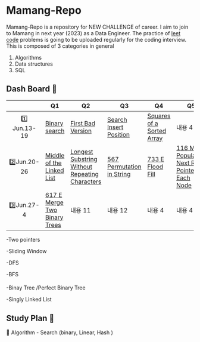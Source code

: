 # Mamang-Repo

Mamang-Repo is a repository for NEW CHALLENGE of career. 
I aim to join to Mamang in next year (2023) as a Data Engineer. 
The practice of [leet code](https://leetcode.com/) problems is going to be uploaded regularly for the coding interview. 
This is composed of 3 categories in general 

1) Algorithms 
2) Data structures
3) SQL 

## Dash Board  :calendar:

||Q1|Q2|Q3|Q4|Q5|note|
|:---:|---|---|---|---|---|---|
|:one: Jun.13-19|[Binary search ](https://leetcode.com/problems/binary-search/)|[First Bad Version](https://leetcode.com/problems/first-bad-version/) |[Search Insert Position](https://leetcode.com/problems/search-insert-position/)|[Squares of a Sorted Array](https://leetcode.com/problems/squares-of-a-sorted-array/)|내용 4|Algorithm I Study plan (14Days)
|:two:Jun.20-26|[Middle of the Linked List](https://leetcode.com/problems/middle-of-the-linked-list/)|[ Longest Substring Without Repeating Characters](https://leetcode.com/problems/longest-substring-without-repeating-characters/)|[ 567 Permutation in String](https://leetcode.com/problems/permutation-in-string/)|[ 733 E Flood Fill](https://leetcode.com/problems/flood-fill/)|[ 116 M Populating Next Right Pointers in Each Node](https://leetcode.com/problems/populating-next-right-pointers-in-each-node/)|
|:three:Jun.27-4|[617 E Merge Two Binary Trees](https://leetcode.com/problems/merge-two-binary-trees/)|내용 11|내용 12|내용 4|내용 4|

-Two pointers

-Sliding Window

-DFS

-BFS

####
-Binay Tree /Perfect Binary Tree

-Singly Linked List 

## Study Plan  :pushpin:
:paperclip: Algorithm - Search (binary, Linear, Hash )